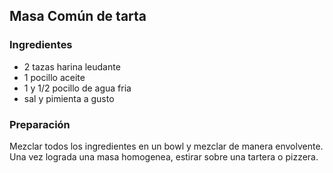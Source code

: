 ## Masa Común de tarta

### Ingredientes
  * 2 tazas harina leudante
  * 1 pocillo aceite
  * 1 y 1/2 pocillo de agua fria
  * sal y pimienta a gusto

### Preparación

Mezclar todos los ingredientes en un bowl y mezclar de manera envolvente. Una
vez lograda una masa homogenea, estirar sobre una tartera o pizzera.